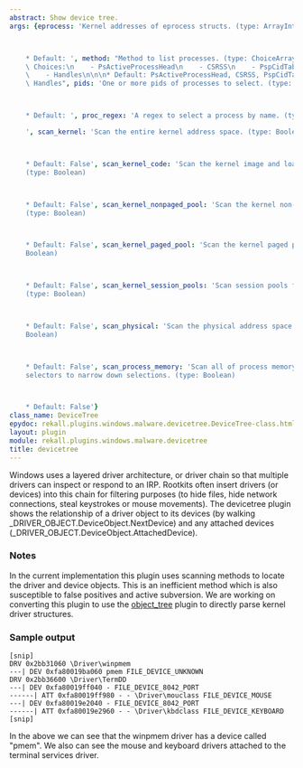 ```yaml
---
abstract: Show device tree.
args: {eprocess: 'Kernel addresses of eprocess structs. (type: ArrayIntParser)



    * Default: ', method: "Method to list processes. (type: ChoiceArray)\n\n\n* Valid\
    \ Choices:\n    - PsActiveProcessHead\n    - CSRSS\n    - PspCidTable\n    - Sessions\n\
    \    - Handles\n\n\n* Default: PsActiveProcessHead, CSRSS, PspCidTable, Sessions,\
    \ Handles", pids: 'One or more pids of processes to select. (type: ArrayIntParser)



    * Default: ', proc_regex: 'A regex to select a process by name. (type: RegEx)

    ', scan_kernel: 'Scan the entire kernel address space. (type: Boolean)



    * Default: False', scan_kernel_code: 'Scan the kernel image and loaded drivers.
    (type: Boolean)



    * Default: False', scan_kernel_nonpaged_pool: 'Scan the kernel non-paged pool.
    (type: Boolean)



    * Default: False', scan_kernel_paged_pool: 'Scan the kernel paged pool. (type:
    Boolean)



    * Default: False', scan_kernel_session_pools: 'Scan session pools for all processes.
    (type: Boolean)



    * Default: False', scan_physical: 'Scan the physical address space only. (type:
    Boolean)



    * Default: False', scan_process_memory: 'Scan all of process memory. Uses process
    selectors to narrow down selections. (type: Boolean)



    * Default: False'}
class_name: DeviceTree
epydoc: rekall.plugins.windows.malware.devicetree.DeviceTree-class.html
layout: plugin
module: rekall.plugins.windows.malware.devicetree
title: devicetree
---
```



Windows uses a layered driver architecture, or driver chain so that multiple
drivers can inspect or respond to an IRP. Rootkits often insert drivers (or
devices) into this chain for filtering purposes (to hide files, hide network
connections, steal keystrokes or mouse movements). The devicetree plugin shows
the relationship of a driver object to its devices (by walking
_DRIVER_OBJECT.DeviceObject.NextDevice) and any attached devices
(_DRIVER_OBJECT.DeviceObject.AttachedDevice).


### Notes

In the current implementation this plugin uses scanning methods to locate the
driver and device objects. This is an inefficient method which is also
susceptible to false positives and active subversion. We are working on
converting this plugin to use the [object_tree](ObjectTree.html) plugin to
directly parse kernel driver structures.

### Sample output

```
[snip]
DRV 0x2bb31060 \Driver\winpmem
---| DEV 0xfa80019ba060 pmem FILE_DEVICE_UNKNOWN
DRV 0x2bb36600 \Driver\TermDD
---| DEV 0xfa80019ff040 - FILE_DEVICE_8042_PORT
------| ATT 0xfa80019ff980 - - \Driver\mouclass FILE_DEVICE_MOUSE
---| DEV 0xfa80019e2040 - FILE_DEVICE_8042_PORT
------| ATT 0xfa80019e2960 - - \Driver\kbdclass FILE_DEVICE_KEYBOARD
[snip]
```

In the above we can see that the winpmem driver has a device called "pmem". We
also can see the mouse and keyboard drivers attached to the terminal services
driver.
